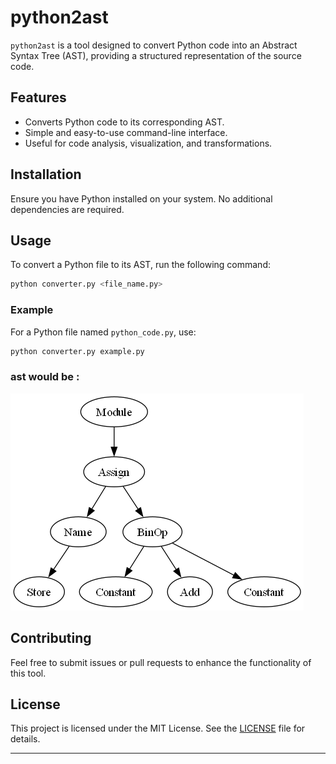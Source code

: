 
# python2ast

`python2ast` is a tool designed to convert Python code into an Abstract Syntax Tree (AST), providing a structured representation of the source code.

## Features
- Converts Python code to its corresponding AST.
- Simple and easy-to-use command-line interface.
- Useful for code analysis, visualization, and transformations.

## Installation
Ensure you have Python installed on your system. No additional dependencies are required.

## Usage
To convert a Python file to its AST, run the following command:

```sh
python converter.py <file_name.py>
```

### Example
For a Python file named `python_code.py`, use:

```sh
python converter.py example.py
```

### ast would be :
![ast image](ast.png)
## Contributing
Feel free to submit issues or pull requests to enhance the functionality of this tool.

## License
This project is licensed under the MIT License. See the [LICENSE](LICENSE) file for details.

---

